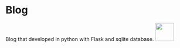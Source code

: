 # Blog
Blog that developed in python with Flask and sqlite database. <img src="https://user-images.githubusercontent.com/67739639/159704982-a1efa5af-b572-4a59-9996-8edb943c3639.png" width="50" height="50">
